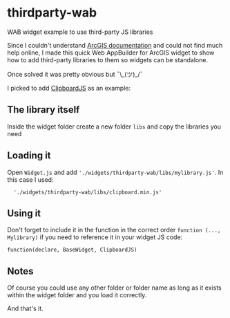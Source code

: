 # thirdparty-wab

WAB widget example to use third-party JS libraries

Since I couldn't understand [ArcGIS documentation](https://developers.arcgis.com/web-appbuilder/sample-code/add-a-third-party-library.htm) and could not find much help online, I made this quick Web AppBuilder for ArcGIS widget to show how to add third-party libraries to them so widgets can be standalone.

Once solved it was pretty obvious but ¯\\_(ツ)\_/¯


I picked to add [ClipboardJS](https://clipboardjs.com/) as an example:

## The library itself

Inside the widget folder create a new folder `libs` and copy the libraries you need

## Loading it

Open `Widget.js` and add `'./widgets/thirdparty-wab/libs/mylibrary.js'`. In this case I used:

```
  './widgets/thirdparty-wab/libs/clipboard.min.js'
```

## Using it

Don't forget to include it in the function in the correct order `function (..., Mylibrary)`  if you need to reference it in your widget JS code:


```
function(declare, BaseWidget, ClipboardJS)
```

## Notes

Of course you could use any other folder or folder name as long as it exists within the widget folder and you load it correctly.

And that's it.
